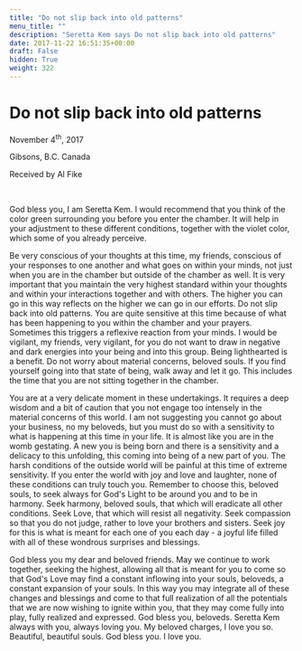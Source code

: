 ```yaml
---
title: "Do not slip back into old patterns"
menu_title: ""
description: "Seretta Kem says Do not slip back into old patterns"
date: 2017-11-22 16:51:35+00:00
draft: False
hidden: True
weight: 322
---
```

# Do not slip back into old patterns

November 4<sup>th</sup>, 2017

Gibsons, B.C. Canada

Received by Al Fike

 

God bless you, I am Seretta Kem. I would recommend that you think of the color green surrounding you before you enter the chamber. It will help in your adjustment to these different conditions, together with the violet color, which some of you already perceive. 

Be very conscious of your thoughts at this time, my friends, conscious of your responses to one another and what goes on within your minds, not just when you are in the chamber but outside of the chamber as well. It is very important that you maintain the very highest standard within your thoughts and within your interactions together and with others. The higher you can go in this way reflects on the higher we can go in our efforts. Do not slip back into old patterns. You are quite sensitive at this time because of what has been happening to you within the chamber and your prayers. Sometimes this triggers a reflexive reaction from your minds. I would be vigilant, my friends, very vigilant, for you do not want to draw in negative and dark energies into your being and into this group. Being lighthearted is a benefit. Do not worry about material concerns, beloved souls. If you find yourself going into that state of being, walk away and let it go. This includes the time that you are not sitting together in the chamber.

You are at a very delicate moment in these undertakings. It requires a deep wisdom and a bit of caution that you not engage too intensely in the material concerns of this world. I am not suggesting you cannot go about your business, no my beloveds, but you must do so with a sensitivity to what is happening at this time in your life. It is almost like you are in the womb gestating. A new you is being born and there is a sensitivity and a delicacy to this unfolding, this coming into being of a new part of you. The harsh conditions of the outside world will be painful at this time of extreme sensitivity. If you enter the world with joy and love and laughter, none of these conditions can truly touch you. Remember to choose this, beloved souls, to seek always for God's Light to be around you and to be in harmony. Seek harmony, beloved souls, that which will eradicate all other conditions. Seek Love, that which will resist all negativity. Seek compassion so that you do not judge, rather to love your brothers and sisters. Seek joy for this is what is meant for each one of you each day - a joyful life filled with all of these wondrous surprises and blessings.

God bless you my dear and beloved friends. May we continue to work together, seeking the highest, allowing all that is meant for you to come so that God's Love may find a constant inflowing into your souls, beloveds, a constant expansion of your souls. In this way you may integrate all of these changes and blessings and come to that full realization of all the potentials that we are now wishing to ignite within you, that they may come fully into play, fully realized and expressed. God bless you, beloveds. Seretta Kem always with you, always loving you. My beloved charges, I love you so. Beautiful, beautiful souls. God bless you. I love you.